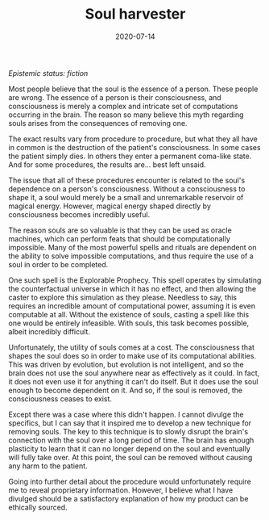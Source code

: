 ﻿---
layout: post
title: "Soul harvester"
date: 2020-07-14
---

*Epistemic status: fiction*

Most people believe that the soul is the essence of a person. These people are wrong. The essence of a person is their consciousness, and consciousness is merely a complex and intricate set of computations occurring in the brain. The reason so many believe this myth regarding souls arises from the consequences of removing one.

The exact results vary from procedure to procedure, but what they all have in common is the destruction of the patient's consciousness. In some cases the patient simply dies. In others they enter a permanent coma-like state. And for some procedures, the results are... best left unsaid.

The issue that all of these procedures encounter is related to the soul's dependence on a person's consciousness. Without a consciousness to shape it, a soul would merely be a small and unremarkable reservoir of magical energy. However, magical energy shaped directly by consciousness becomes incredibly useful.

The reason souls are so valuable is that they can be used as oracle machines, which can perform feats that should be computationally impossible. Many of the most powerful spells and rituals are dependent on the ability to solve impossible computations, and thus require the use of a soul in order to be completed.

One such spell is the Explorable Prophecy. This spell operates by simulating the counterfactual universe in which it has no effect, and then allowing the caster to explore this simulation as they please. Needless to say, this requires an incredible amount of computational power, assuming it is even computable at all. Without the existence of souls, casting a spell like this one would be entirely infeasible. With souls, this task becomes possible, albeit incredibly difficult.

Unfortunately, the utility of souls comes at a cost. The consciousness that shapes the soul does so in order to make use of its computational abilities. This was driven by evolution, but evolution is not intelligent, and so the brain does not use the soul anywhere near as effectively as it could. In fact, it does not even use it for anything it can't do itself. But it does use the soul enough to become dependent on it. And so, if the soul is removed, the consciousness ceases to exist.

Except there was a case where this didn't happen. I cannot divulge the specifics, but I can say that it inspired me to develop a new technique for removing souls. The key to this technique is to slowly disrupt the brain's connection with the soul over a long period of time. The brain has enough plasticity to learn that it can no longer depend on the soul and eventually will fully take over. At this point, the soul can be removed without causing any harm to the patient.

Going into further detail about the procedure would unfortunately require me to reveal proprietary information. However, I believe what I have divulged should be a satisfactory explanation of how my product can be ethically sourced.
